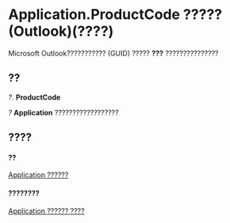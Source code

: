 
# Application.ProductCode ????? (Outlook)(????)

Microsoft Outlook??????????? (GUID) ????? **???** ???????????????


## ??

 _?_. **ProductCode**

 _?_ **Application** ??????????????????


## ????


#### ??


[Application ??????](797003e7-ecd1-eccb-eaaf-32d6ddde8348.md)
#### ????????


[Application ?????? ????](http://msdn.microsoft.com/library/3519c89c-2353-85ee-7ddc-62e5dd85a8e7%28Office.15%29.aspx)